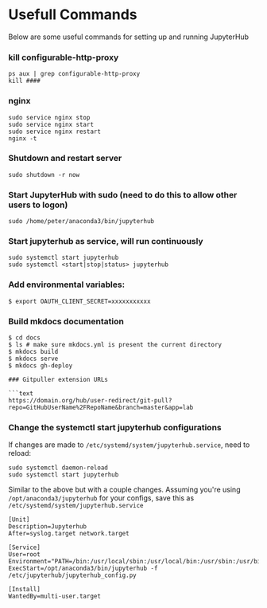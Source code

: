 # Usefull Commands

Below are some useful commands for setting up and running JupyterHub 

### kill configurable-http-proxy

```text
ps aux | grep configurable-http-proxy
kill ####                
```

### nginx

```text
sudo service nginx stop
sudo service nginx start
sudo service nginx restart
nginx -t
```

### Shutdown and restart server

```text
sudo shutdown -r now
```

### Start JupyterHub with sudo (need to do this to allow other users to logon)

```text
sudo /home/peter/anaconda3/bin/jupyterhub
```

### Start jupyterhub as service, will run continuously

```text
sudo systemctl start jupyterhub
sudo systemctl <start|stop|status> jupyterhub
```

### Add environmental variables:

```text
$ export OAUTH_CLIENT_SECRET=xxxxxxxxxxx
```

### Build mkdocs documentation

```text
$ cd docs
$ ls # make sure mkdocs.yml is present the current directory
$ mkdocs build
$ mkdocs serve
$ mkdocs gh-deploy

### Gitpuller extension URLs

```text
https://domain.org/hub/user-redirect/git-pull?repo=GitHubUserName%2FRepoName&branch=master&app=lab
```

### Change the systemctl start jupyterhub configurations

If changes are made to ```/etc/systemd/system/jupyterhub.service```, need to reload:

```text
sudo systemctl daemon-reload
sudo systemctl start jupyterhub
```

Similar to the above but with a couple changes. Assuming you're using ```/opt/anaconda3/jupyterhub``` for your configs, save this as ```/etc/systemd/system/jupyterhub.service```

```text
[Unit]
Description=Jupyterhub
After=syslog.target network.target

[Service]
User=root
Environment="PATH=/bin:/usr/local/sbin:/usr/local/bin:/usr/sbin:/usr/bin:/opt/anaconda3/bin"
ExecStart=/opt/anaconda3/bin/jupyterhub -f /etc/jupyterhub/jupyterhub_config.py

[Install]
WantedBy=multi-user.target
```

<br>
